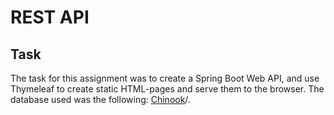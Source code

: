 # REST API

## Task

The task for this assignment was to create a Spring Boot Web API, and use Thymeleaf to create static HTML-pages and serve them to the browser. The database used was the following: [Chinook](https://www.sqlitetutorial.net/sqlite-sample-database)/.
